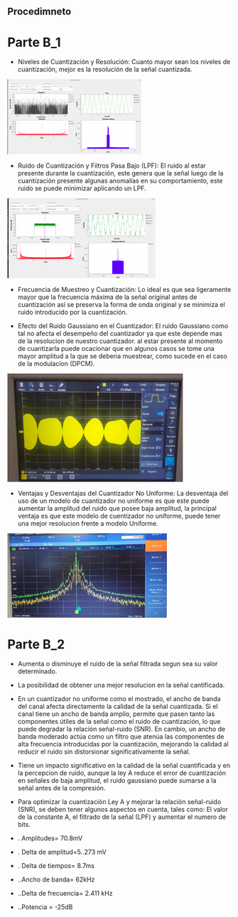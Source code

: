 ## Procedimneto

# Parte B_1

- Niveles de Cuantización y Resolución: Cuanto mayor sean los niveles de cuantización, mejor es la resolución de la señal cuantizada.

<img src="https://github.com/JohanGarzon7/GNURADIO_LABCOMUIS_2025_1_B1B_G1/blob/main/Practica5/Images/Snapshot_2025-05-23_23-55-02.png">

- Ruido de Cuantización y Filtros Pasa Bajo (LPF): El ruido al estar presente durante la cuantización, este genera que la señal luego de la cuantización presente algunas anomalías en su comportamiento, este ruido se puede minimizar aplicando un LPF.

<img src="https://github.com/JohanGarzon7/GNURADIO_LABCOMUIS_2025_1_B1B_G1/blob/main/Practica5/Images/Snapshot_2025-05-23_23-57-53.png">

- Frecuencia de Muestreo y Cuantización: Lo ideal es que sea ligeramente mayor que la frecuencia máxima de la señal original antes de cuantización así se preserva la forma de onda original y se minimiza el ruido introducido por la cuantización.

- Efecto del Ruido Gaussiano en el Cuantizador: El ruido Gaussiano como tal no afecta el desempeño del cuantizador ya que este depende mas de la resolucion de nuestro cuantizador. al estar presente al momento de cuantizarla puede ocacionar que en algunos casos se tome una mayor amplitud a la que se deberia muestrear, como sucede en el caso de la modulacion (DPCM).
  
<img src="https://github.com/JohanGarzon7/GNURADIO_LABCOMUIS_2025_1_B1B_G1/blob/main/Practica5/Images/Snapshot_2025-05-24_00-00-31.png">

- Ventajas y Desventajas del Cuantizador No Uniforme: La desventaja del uso de un modelo de cuantizador no uniforme es que este puede aumentar la amplitud del ruido que posee baja amplitud, la principal ventaja es que este modelo de cuentizador no uniforme, puede tener una mejor resolucion frente a modelo Uniforme.
  
<img src="https://github.com/JohanGarzon7/GNURADIO_LABCOMUIS_2025_1_B1B_G1/blob/main/Practica5/Images/Snapshot_2025-05-24_00-01-01.png">

# Parte B_2

- Aumenta o disminuye el ruido de la señal filtrada segun sea su valor determinado.

-  La posibilidad de obtener una mejor resolucion en la señal cantificada.

-  En un cuantizador no uniforme como el mostrado, el ancho de banda del canal afecta directamente la calidad de la señal cuantizada. Si el canal tiene un ancho de banda amplio, permite que pasen tanto las componentes útiles de la señal como el ruido de cuantización, lo que puede degradar la relación señal-ruido (SNR). En cambio, un ancho de banda moderado actúa como un filtro que atenúa las componentes de alta frecuencia introducidas por la cuantización, mejorando la calidad al reducir el ruido sin distorsionar significativamente la señal.

-  Tiene un impacto significativo en la calidad de la señal cuantificada y en la percepcion de ruido, aunque la ley A reduce el error de cuantización en señales de baja amplitud, el ruido gaussiano puede sumarse a la señal antes de la compresión.

-  Para optimizar la cuantización Ley A y mejorar la relación señal-ruido (SNR), se deben tener algunos aspectos en cuenta, tales como: El valor de la constante A,  el filtrado de la señal (LPF) y aumentar el numero de bits.

-  . Amplitudes= 70.8mV
- . Delta de amplitud=5..273 mV
- . Delta de tiempos= 8.7ms

- ..Ancho de banda= 62kHz
- ..Delta de frecuencia= 2.411 kHz
- ..Potencia = -25dB

